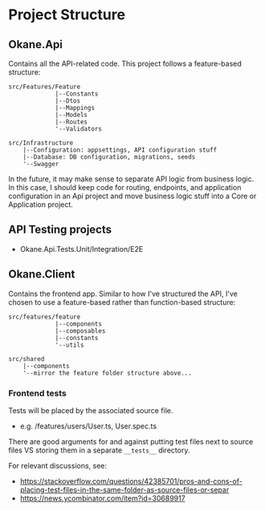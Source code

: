 # Project Structure
## Okane.Api
Contains all the API-related code. This project follows a feature-based structure:
```text
src/Features/Feature
             |--Constants
             |--Dtos
             |--Mappings
             |--Models
             |--Routes
             '--Validators
 
src/Infrastructure
    |--Configuration: appsettings, API configuration stuff
    |--Database: DB configuration, migrations, seeds
    '--Swagger
```
In the future, it may make sense to separate API logic from business logic. In this case, I
should keep code for routing, endpoints, and application configuration in an Api project and
move business logic stuff into a Core or Application project.

## API Testing projects
- Okane.Api.Tests.Unit/Integration/E2E


## Okane.Client
Contains the frontend app. Similar to how I've structured the API, I've chosen to use a 
feature-based rather than function-based structure:
```text
src/features/feature
             |--components
             |--composables
             |--constants
             '--utils
    
src/shared
    |--components
    '--mirror the feature folder structure above...
```

### Frontend tests
Tests will be placed by the associated source file.
- e.g. /features/users/User.ts, User.spec.ts

There are good arguments for and against putting test files next to source files VS storing them 
in a separate `__tests__` directory.

For relevant discussions, see:
- https://stackoverflow.com/questions/42385701/pros-and-cons-of-placing-test-files-in-the-same-folder-as-source-files-or-separ
- https://news.ycombinator.com/item?id=30689917
